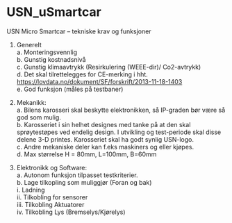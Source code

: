 # USN_uSmartcar


USN Micro Smartcar – tekniske krav og funksjoner  <br>
1. Generelt <br>
a. Monteringsvennlig <br>
b. Gunstig kostnadsnivå <br>
c. Gunstig klimaavtrykk (Resirkulering (WEEE-dir)/ Co2-avtrykk) <br>
d. Det skal tilrettelegges for CE-merking i hht.  https://lovdata.no/dokument/SF/forskrift/2013-11-18-1403 <br>
e. God funksjon (måles på testbaner) <br>

2. Mekanikk: <br>
a. Bilens karosseri skal beskytte elektronikken, så IP-graden bør være så god som mulig. <br>
b. Karosseriet i sin helhet designes med tanke på at den skal sprøytestøpes ved endelig 
design. I utvikling og test-periode skal disse delene 3-D printes. Karosseriet skal ha
godt synlig USN-logo. <br>
c. Andre mekaniske deler kan f.eks maskiners og eller kjøpes.  <br>
d. Max størrelse H = 80mm, L=100mm, B=60mm <br>

3. Elektronikk og Software: <br>
a. Autonom funksjon tilpasset testkriterier.  <br>
b. Lage tilkopling som muliggjør (Foran og bak) <br>
i. Ladning <br>
ii. Tilkobling for sensorer  <br>
iii. Tilkobling Aktuatorer <br>
iv. Tilkobling Lys (Bremselys/Kjørelys) <br>
